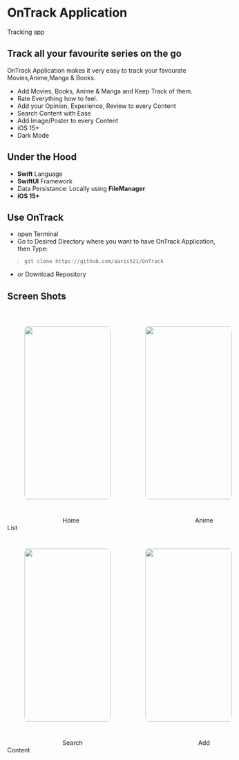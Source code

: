 # OnTrack Application
Tracking app

Track all your favourite series on the go
---
OnTrack Application makes it very easy to track your favourate Movies,Anime,Manga & Books.

- Add Movies, Books, Anime & Manga and Keep Track of them. 
- Rate Everything how to feel.
- Add your Opinion, Experience, Review to every Content
- Search Content with Ease
- Add Image/Poster to every Content
- iOS 15+
- Dark Mode

## Under the Hood
- **Swift** Language
- **SwiftUI** Framework
- Data Persistance: Locally using **FileManager**
- **iOS 15+**

## Use OnTrack
- open Terminal
- Go to Desired Directory where you want to have OnTrack Application, then Type:
>    `git clone https://github.com/aarish21/OnTrack`
- or Download Repository

## Screen Shots
<div style="display:flex">
<img style="margin: 40px ; border-radius:3% " src = "https://user-images.githubusercontent.com/98019495/193911229-398d5dbd-6eb4-4bee-946c-0c873e591a9a.png" width="200" height="400"/> 

<img style="margin: 40px ; border-radius:3% " src = "https://user-images.githubusercontent.com/98019495/193912157-5e4347fc-a794-4594-b66f-0a943c353c1e.png" width="200" height="400"/> 

</div>
<span style="margin-left:8rem"> Home </span>
<span style="margin-left:16.5rem"> Anime List</span>
<div style="display:flex">
<img style="margin: 40px ;border-radius:3% " src = "https://user-images.githubusercontent.com/98019495/193912466-95b9308f-c148-4613-b0fc-aaf733057f95.png" width="200" height="400"/> 

<img style="margin: 40px ;border-radius:3% " src = "https://user-images.githubusercontent.com/98019495/193912119-bbb82944-30da-49ab-a4ef-6eb4745c1921.png" width="200" height="400"/> 
</div>
<span style="margin-left:8rem"> Search  </span>
<span style="margin-left:16.5rem"> Add Content</span>
